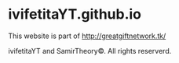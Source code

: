 ivifetitaYT.github.io
=====================

This website is part of http://greatgiftnetwork.tk/


ivifetitaYT and SamirTheory©. All rights reserverd.

